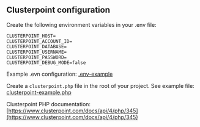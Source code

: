 ## Clusterpoint configuration ##

Create the following environment variables in your .env file:

```
CLUSTERPOINT_HOST=
CLUSTERPOINT_ACCOUNT_ID=
CLUSTERPOINT_DATABASE=
CLUSTERPOINT_USERNAME=
CLUSTERPOINT_PASSWORD=
CLUSTERPOINT_DEBUG_MODE=false
```

Example .evn configuration: [.env-example](../.env-example)

Create a `clusterpoint.php` file in the root of your project. See example file: [clusterpoint-example.php](../clusterpoint-example.php)

Clusterpoint PHP documentation: [https://www.clusterpoint.com/docs/api/4/php/345](https://www.clusterpoint.com/docs/api/4/php/345)
